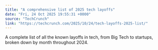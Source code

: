 ```yaml
---
title: "A comprehensive list of 2025 tech layoffs"
date: "Fri, 24 Oct 2025 19:55:31 +0000"
source: "TechCrunch"
link: "https://techcrunch.com/2025/10/24/tech-layoffs-2025-list/"
---
```


A complete list of all the known layoffs in tech, from Big Tech to startups, broken down by month throughout 2024.
